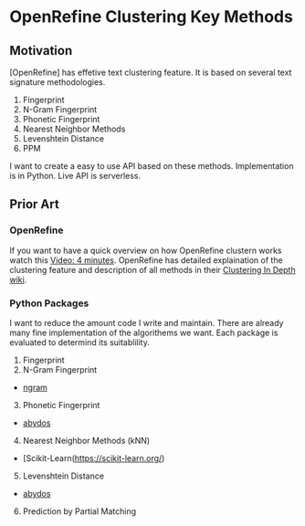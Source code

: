 # OpenRefine Clustering Key Methods

## Motivation

[OpenRefine] has effetive text clustering feature. It is based on several text signature methodologies.  

1. Fingerprint
2. N-Gram Fingerprint
3. Phonetic Fingerprint
4. Nearest Neighbor Methods
5. Levenshtein Distance
6. PPM

I want to create a easy to use API based on these methods. Implementation is in Python. Live API is serverless.

## Prior Art

### OpenRefine

If you want to have a quick overview on how OpenRefine clustern works watch this [Video: 4 minutes](https://www.youtube.com/watch?v=-aa02-9lf8o). OpenRefine has detailed explaination of the clustering feature and description of all methods in their [Clustering In Depth wiki](https://github.com/OpenRefine/OpenRefine/wiki/Clustering-In-Depth).

### Python Packages

I want to reduce the amount code I write and maintain. There are already many fine implementation of the algorithems we want. Each package is evaluated to determind its suitablility.

1. Fingerprint
2. N-Gram Fingerprint
- [ngram](https://pypi.org/project/ngram/3.2/)

3. Phonetic Fingerprint
- [abydos](https://pypi.org/project/abydos/)

4. Nearest Neighbor Methods (kNN)
- [Scikit-Learn(https://scikit-learn.org/)

5. Levenshtein Distance
- [abydos](https://pypi.org/project/abydos/)

6. Prediction by Partial Matching

